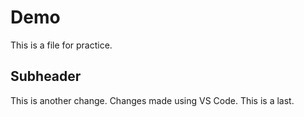 # Demo
This is a file for practice.

## Subheader
This is another change.
Changes made using VS Code.
This is a last.